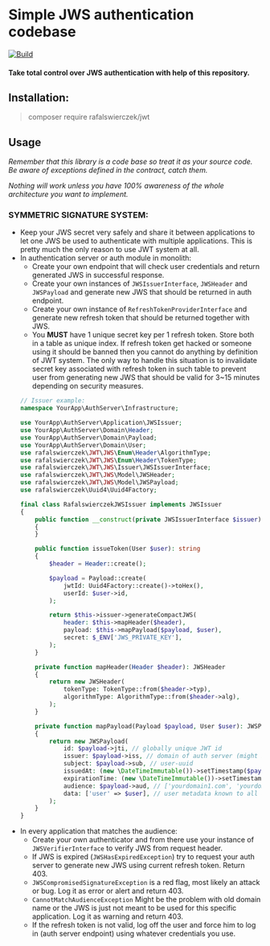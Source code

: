 # Simple JWS authentication codebase

[![Build](https://github.com/rafalswierczek/jwt/actions/workflows/php.yml/badge.svg)](https://github.com/rafalswierczek/jwt/actions/workflows/php.yml)

#### Take total control over JWS authentication with help of this repository.

## Installation:

> composer require rafalswierczek/jwt

## Usage

*Remember that this library is a code base so treat it as your source code. Be aware of exceptions defined in the contract, catch them.*

*Nothing will work unless you have 100% awareness of the whole architecture you want to implement.*

### SYMMETRIC SIGNATURE SYSTEM:
- Keep your JWS secret very safely and share it between applications to let one JWS be used to authenticate with multiple applications. This is pretty much the only reason to use JWT system at all.
- In authentication server or auth module in monolith:
    - Create your own endpoint that will check user credentials and return generated JWS in successful response.
    - Create your own instances of `JWSIssuerInterface`, `JWSHeader` and `JWSPayload` and generate new JWS that should be returned in auth endpoint.
    - Create your own instance of `RefreshTokenProviderInterface` and generate new refresh token that should be returned together with JWS.
    - You **MUST** have 1 unique secret key per 1 refresh token. Store both in a table as unique index. If refresh token get hacked or someone using it should be banned then you cannot do anything by definition of JWT system. The only way to handle this situation is to invalidate secret key associated with refresh token in such table to prevent user from generating new JWS that should be valid for 3~15 minutes depending on security measures.
    ```php
    // Issuer example:
    namespace YourApp\AuthServer\Infrastructure;

    use YourApp\AuthServer\Application\JWSIssuer;
    use YourApp\AuthServer\Domain\Header;
    use YourApp\AuthServer\Domain\Payload;
    use YourApp\AuthServer\Domain\User;
    use rafalswierczek\JWT\JWS\Enum\Header\AlgorithmType;
    use rafalswierczek\JWT\JWS\Enum\Header\TokenType;
    use rafalswierczek\JWT\JWS\Issuer\JWSIssuerInterface;
    use rafalswierczek\JWT\JWS\Model\JWSHeader;
    use rafalswierczek\JWT\JWS\Model\JWSPayload;
    use rafalswierczek\Uuid4\Uuid4Factory;

    final class RafalswierczekJWSIssuer implements JWSIssuer
    {
        public function __construct(private JWSIssuerInterface $issuer)
        {
        }

        public function issueToken(User $user): string
        {
            $header = Header::create();

            $payload = Payload::create(
                jwtId: Uuid4Factory::create()->toHex(),
                userId: $user->id,
            );

            return $this->issuer->generateCompactJWS(
                header: $this->mapHeader($header),
                payload: $this->mapPayload($payload, $user),
                secret: $_ENV['JWS_PRIVATE_KEY'],
            );
        }

        private function mapHeader(Header $header): JWSHeader
        {
            return new JWSHeader(
                tokenType: TokenType::from($header->typ),
                algorithmType: AlgorithmType::from($header->alg),
            );
        }

        private function mapPayload(Payload $payload, User $user): JWSPayload
        {
            return new JWSPayload(
                id: $payload->jti, // globally unique JWT id
                issuer: $payload->iss, // domain of auth server (might be the same as audience element)
                subject: $payload->sub, // user-uuid
                issuedAt: (new \DateTimeImmutable())->setTimestamp($payload->iat),
                expirationTime: (new \DateTimeImmutable())->setTimestamp($payload->exp),
                audience: $payload->aud, // ['yourdomain1.com', 'yourdomain2.com']
                data: ['user' => $user], // user metadata known to all audience applications
            );
        }
    }
    ```
- In every application that matches the audience:
    - Create your own authenticator and from there use your instance of `JWSVerifierInterface` to verify JWS from request header.
    - If JWS is expired (`JWSHasExpiredException`) try to request your auth server to generate new JWS using current refresh token. Return 403.
    - `JWSCompromisedSignatureException` is a red flag, most likely an attack or bug. Log it as error or alert and return 403.
    - `CannotMatchAudienceException` Might be the problem with old domain name or the JWS is just not meant to be used for this specific application. Log it as warning and return 403.
    - If the refresh token is not valid, log off the user and force him to log in (auth server endpoint) using whatever credentials you use.
